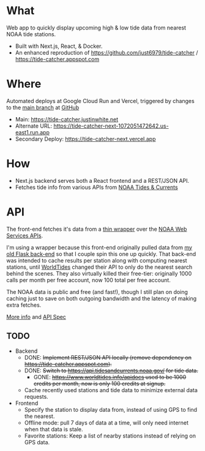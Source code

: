# What

Web app to quickly display upcoming high & low tide data from nearest NOAA tide stations.

* Built with Next.js, React, & Docker.
* An enhanced reproduction of https://github.com/just6979/tide-catcher / https://tide-catcher.appspot.com

# Where

Automated deploys at Google Cloud Run and Vercel, triggered by changes to
the [main branch](https://github.com/just6979/tide-catcher-next/tree/main)
at [GitHub](https://github.com/just6979/tide-catcher-next)

* Main: https://tide-catcher.justinwhite.net
* Alternate URL: https://tide-catcher-next-1072051472642.us-east1.run.app
* Secondary Deploy: https://tide-catcher-next.vercel.app

# How

* Next.js backend serves both a React frontend and a REST/JSON API.
* Fetches tide info from various APIs
  from [NOAA Tides & Currents](https://tidesandcurrents.noaa.gov/web_services_info.html)

# API

The front-end fetches it's data from a
[thin wrapper](https://github.com/just6979/tide-catcher-next/blob/main/backend-api.yaml) over the
[NOAA Web Services APIs](https://tidesandcurrents.noaa.gov/web_services_info.html).

I'm using a wrapper because this front-end originally pulled data from
[my old Flask back-end](https://tide-catcher.appspot.com) so that I couple spin this one up quickly.
That back-end was intended to cache results per station along with computing nearest stations,
until [WorldTides](https://www.worldtides.info) changed their API to only do the nearest search
behind the scenes. They also virtually killed their free-tier:
originally 1000 calls per month per free account, now 100 total per free account.

The NOAA data is public and free (and fast!), though I still plan on doing caching
just to save on both outgoing bandwidth and the latency of making extra fetches.

[More info](https://github.com/just6979/tide-catcher-next/blob/main/API.md)
and [API Spec](https://github.com/just6979/tide-catcher-next/blob/main/backend-api.yaml)

## TODO

* Backend
    * DONE: ~~Implement REST/JSON API locally (remove dependency on https://tide-catcher.appspot.com).~~
    * DONE: ~~Switch to https://api.tidesandcurrents.noaa.gov/ for tide data.~~
        * GONE: ~~https://www.worldtides.info/apidocs used to be 1000 credits per month, now is only 100 credits at
          signup.~~
    * Cache recently used stations and tide data to minimize external data requests.
* Frontend
    * Specify the station to display data from, instead of using GPS to find the nearest.
    * Offline mode: pull 7 days of data at a time, will only need internet when that data is stale.
    * Favorite stations: Keep a list of nearby stations instead of relying on GPS data.

